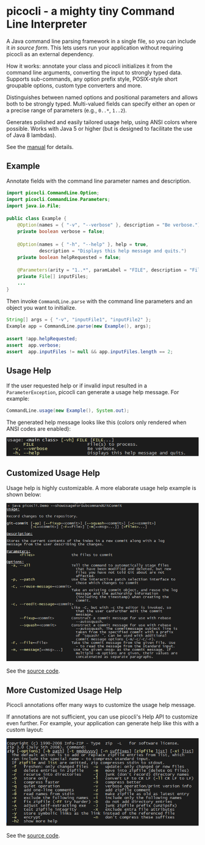 # picocli - a mighty tiny Command Line Interpreter

A Java command line parsing framework in a single file, so you can include it _in source form_.
This lets users run your application without requiring picocli as an external dependency.

How it works: annotate your class and picocli initializes it from the command line arguments,
converting the input to strongly typed data. Supports sub-commands, any option prefix style,
POSIX-style short groupable options, custom type converters and more.

Distinguishes between named options and positional parameters and allows both to be strongly typed.
Multi-valued fields can specify either an open or a precise range of parameters (e.g., `0..*`, `1..2`).

Generates polished and easily tailored usage help, using ANSI colors where possible.
Works with Java 5 or higher (but is designed to facilitate the use of Java 8 lambdas).


See the [manual](https://github.com/remkop/picocli/wiki/Manual) for details.

## Example

Annotate fields with the command line parameter names and description.

```java
import picocli.CommandLine.Option;
import picocli.CommandLine.Parameters;
import java.io.File;

public class Example {
    @Option(names = { "-v", "--verbose" }, description = "Be verbose.")
    private boolean verbose = false;

    @Option(names = { "-h", "--help" }, help = true,
            description = "Displays this help message and quits.")
    private boolean helpRequested = false;

    @Parameters(arity = "1..*", paramLabel = "FILE", description = "File(s) to process.")
    private File[] inputFiles;
    ...
}
```

Then invoke `CommandLine.parse` with the command line parameters and an object you want to initialize.

```java
String[] args = { "-v", "inputFile1", "inputFile2" };
Example app = CommandLine.parse(new Example(), args);

assert !app.helpRequested;
assert  app.verbose;
assert  app.inputFiles != null && app.inputFiles.length == 2;
```

## Usage Help

If the user requested help or if invalid input resulted in a `ParameterException`,
picocli can generate a usage help message. For example:
```java
CommandLine.usage(new Example(), System.out);
```

The generated help message looks like this (colors only rendered when ANSI codes are enabled):

![Usage help message with ANSI colors](docs/images/ExampleUsageANSI.png?raw=true)

## Customized Usage Help

Usage help is highly customizable.
A more elaborate usage help example is shown below:

![Longer help message with ANSI colors](docs/images/UsageHelpWithStyle.png?raw=true)

See the [source code](https://github.com/remkop/picocli/blob/master/src/test/java/picocli/Demo.java#L155).

## More Customized Usage Help

Picocli annotations offer many ways to customize the usage help message.

If annotations are not sufficient, you can use picocli's Help API to customize even further.
For example, your application can generate help like this with a custom layout:

![Usage help message with two options per row](docs/images/UsageHelpWithCustomLayout.png?raw=true)

See the [source code](https://github.com/remkop/picocli/blob/master/src/test/java/picocli/CustomLayoutDemo.java#L61).
